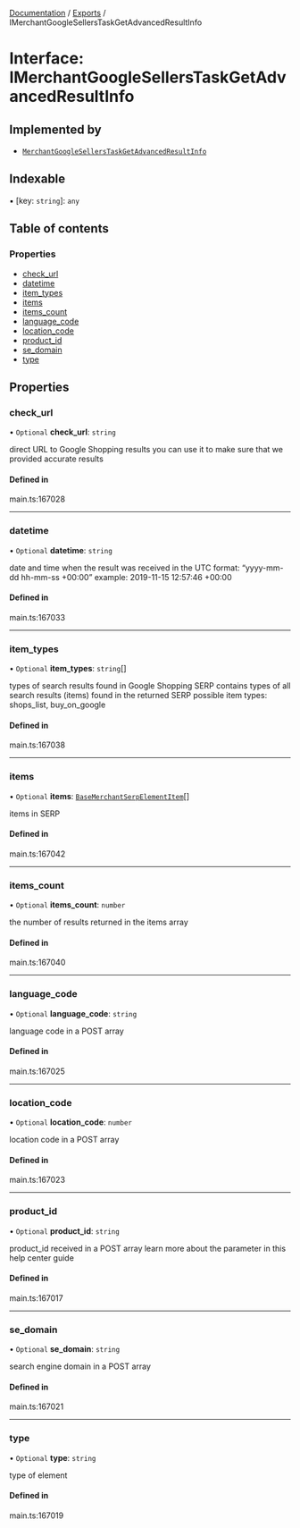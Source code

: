 [Documentation](../README.md) / [Exports](../modules.md) / IMerchantGoogleSellersTaskGetAdvancedResultInfo

# Interface: IMerchantGoogleSellersTaskGetAdvancedResultInfo

## Implemented by

- [`MerchantGoogleSellersTaskGetAdvancedResultInfo`](../classes/MerchantGoogleSellersTaskGetAdvancedResultInfo.md)

## Indexable

▪ [key: `string`]: `any`

## Table of contents

### Properties

- [check\_url](IMerchantGoogleSellersTaskGetAdvancedResultInfo.md#check_url)
- [datetime](IMerchantGoogleSellersTaskGetAdvancedResultInfo.md#datetime)
- [item\_types](IMerchantGoogleSellersTaskGetAdvancedResultInfo.md#item_types)
- [items](IMerchantGoogleSellersTaskGetAdvancedResultInfo.md#items)
- [items\_count](IMerchantGoogleSellersTaskGetAdvancedResultInfo.md#items_count)
- [language\_code](IMerchantGoogleSellersTaskGetAdvancedResultInfo.md#language_code)
- [location\_code](IMerchantGoogleSellersTaskGetAdvancedResultInfo.md#location_code)
- [product\_id](IMerchantGoogleSellersTaskGetAdvancedResultInfo.md#product_id)
- [se\_domain](IMerchantGoogleSellersTaskGetAdvancedResultInfo.md#se_domain)
- [type](IMerchantGoogleSellersTaskGetAdvancedResultInfo.md#type)

## Properties

### check\_url

• `Optional` **check\_url**: `string`

direct URL to Google Shopping results
you can use it to make sure that we provided accurate results

#### Defined in

main.ts:167028

___

### datetime

• `Optional` **datetime**: `string`

date and time when the result was received
in the UTC format: “yyyy-mm-dd hh-mm-ss +00:00”
example:
2019-11-15 12:57:46 +00:00

#### Defined in

main.ts:167033

___

### item\_types

• `Optional` **item\_types**: `string`[]

types of search results found in Google Shopping SERP
contains types of all search results (items) found in the returned SERP
possible item types:
shops_list, buy_on_google

#### Defined in

main.ts:167038

___

### items

• `Optional` **items**: [`BaseMerchantSerpElementItem`](../classes/BaseMerchantSerpElementItem.md)[]

items in SERP

#### Defined in

main.ts:167042

___

### items\_count

• `Optional` **items\_count**: `number`

the number of results returned in the items array

#### Defined in

main.ts:167040

___

### language\_code

• `Optional` **language\_code**: `string`

language code in a POST array

#### Defined in

main.ts:167025

___

### location\_code

• `Optional` **location\_code**: `number`

location code in a POST array

#### Defined in

main.ts:167023

___

### product\_id

• `Optional` **product\_id**: `string`

product_id received in a POST array
learn more about the parameter in this help center guide

#### Defined in

main.ts:167017

___

### se\_domain

• `Optional` **se\_domain**: `string`

search engine domain in a POST array

#### Defined in

main.ts:167021

___

### type

• `Optional` **type**: `string`

type of element

#### Defined in

main.ts:167019
